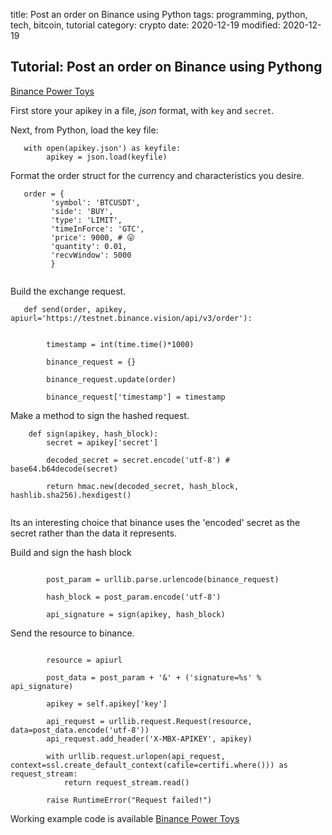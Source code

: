 title:  Post an order on Binance using Python
tags:   programming, python, tech, bitcoin, tutorial
category: crypto
date: 2020-12-19
modified: 2020-12-19

## Tutorial:  Post an order on Binance using Pythong

[Binance Power Toys](https://github.com/jac18281828/binance_power_toys)

First store your apikey in a file, *json* format, with `key` and `secret`.


Next, from Python, load the key file:
```
   with open(apikey.json') as keyfile:
        apikey = json.load(keyfile)

```
   
Format the order struct for the currency and characteristics you desire.

```
   order = {
         'symbol': 'BTCUSDT',
         'side': 'BUY',
         'type': 'LIMIT',
         'timeInForce': 'GTC',
         'price': 9000, # 😛
         'quantity': 0.01,
         'recvWindow': 5000
         }
  
```
   
Build the exchange request.
```
   def send(order, apikey, apiurl='https://testnet.binance.vision/api/v3/order'):

       
        timestamp = int(time.time()*1000)

        binance_request = {}

        binance_request.update(order)

        binance_request['timestamp'] = timestamp
```

Make a method to sign the hashed request.
```
    def sign(apikey, hash_block):
        secret = apikey['secret']
        
        decoded_secret = secret.encode('utf-8') # base64.b64decode(secret)

        return hmac.new(decoded_secret, hash_block, hashlib.sha256).hexdigest()
   
```

Its an interesting choice that binance uses the 'encoded' secret as the secret rather than the data it represents.

Build and sign the hash block
```

        post_param = urllib.parse.urlencode(binance_request)

        hash_block = post_param.encode('utf-8')

        api_signature = sign(apikey, hash_block)

```

Send the resource to binance.
```

        resource = apiurl

        post_data = post_param + '&' + ('signature=%s' % api_signature)

        apikey = self.apikey['key']

        api_request = urllib.request.Request(resource, data=post_data.encode('utf-8'))
        api_request.add_header('X-MBX-APIKEY', apikey)

        with urllib.request.urlopen(api_request, context=ssl.create_default_context(cafile=certifi.where())) as request_stream:
            return request_stream.read()

        raise RuntimeError("Request failed!")

```

Working example code is available [Binance Power Toys](https://github.com/jac18281828/binance_power_toys)        
